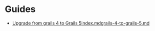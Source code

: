 # Guides
- [Upgrade from grails 4 to Grails 5](https://pandyware.github.io/grails-documentation/grails-4-to-grails-5)[index.md](index.md)[grails-4-to-grails-5.md](grails-4-to-grails-5.md)